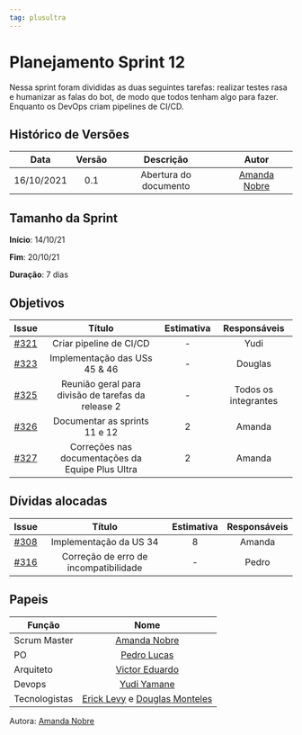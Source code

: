 ```yaml
---
tag: plusultra
---
```

# Planejamento Sprint 12

Nessa sprint foram divididas as duas seguintes tarefas: realizar testes rasa e humanizar as falas do bot, de modo que todos tenham algo para fazer. Enquanto os DevOps criam pipelines de CI/CD.

## Histórico de Versões

| Data       | Versão | Descrição                      | Autor             |
| :--------: | :----: | :----------:                   | :---------------: |
| 16/10/2021 |  0.1   | Abertura do documento | [Amanda Nobre](https://github.com/AmandaNbr)|

## Tamanho da Sprint

**Início**: 14/10/21

**Fim**: 20/10/21

**Duração**: 7 dias

## Objetivos

| Issue |            Título            |      Estimativa     |        Responsáveis         | 
|:-----:|:----------------------------:|:-------------------:|:---------------------------:|
| [#321](https://github.com/fga-eps-mds/2021-1-Bot/issues/321) | Criar pipeline de CI/CD | - | Yudi |
| [#323](https://github.com/fga-eps-mds/2021-1-Bot/issues/323) | Implementação das USs 45 & 46 | - | Douglas |
| [#325](https://github.com/fga-eps-mds/2021-1-Bot/issues/325) | Reunião geral para divisão de tarefas da release 2 | - | Todos os integrantes |
| [#326](https://github.com/fga-eps-mds/2021-1-Bot/issues/326) | Documentar as sprints 11 e 12 | 2 | Amanda |
| [#327](https://github.com/fga-eps-mds/2021-1-Bot/issues/327) | Correções nas documentações da Equipe Plus Ultra | 2 | Amanda |

## Dívidas alocadas

| Issue |            Título            |      Estimativa     |        Responsáveis         | 
|:-----:|:----------------------------:|:-------------------:|:---------------------------:|
| [#308](https://github.com/fga-eps-mds/2021-1-Bot/issues/308) | Implementação da US 34 | 8 | Amanda |
| [#316](https://github.com/fga-eps-mds/2021-1-Bot/issues/316) | Correção de erro de incompatibilidade | - | Pedro |

## Papeis

|      Função      |            Nome            |
|------------------|:--------------------------:|
| Scrum Master | [Amanda Nobre](https://github.com/AmandaNbr) |
| PO | [Pedro Lucas](https://github.com/PedroLSF) |
| Arquiteto | [Victor Eduardo](https://github.com/victorear05) |
| Devops | [Yudi Yamane](https://github.com/yudi-azvd) |
| Tecnologistas | [Erick Levy](https://github.com/Ericklevy) e [Douglas Monteles](https://github.com/DouglasMonteles) |

Autora: [Amanda Nobre](https://github.com/AmandaNbr)
